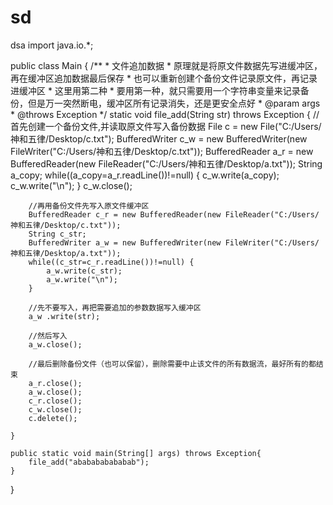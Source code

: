 # sd
dsa
import java.io.*;

public class Main {
    /**
     * 文件追加数据
     * 原理就是将原文件数据先写进缓冲区，再在缓冲区追加数据最后保存
     * 也可以重新创建个备份文件记录原文件，再记录进缓冲区
     * 这里用第二种
     * 要用第一种，就只需要用一个字符串变量来记录备份，但是万一突然断电，缓冲区所有记录消失，还是更安全点好
     * @param args
     * @throws Exception
     */
    static void file_add(String str) throws Exception {
        //首先创建一个备份文件,并读取原文件写入备份数据
        File c = new File("C:/Users/神和五律/Desktop/c.txt");
        BufferedWriter c_w = new BufferedWriter(new FileWriter("C:/Users/神和五律/Desktop/c.txt"));
        BufferedReader a_r = new BufferedReader(new FileReader("C:/Users/神和五律/Desktop/a.txt"));
        String a_copy;
        while((a_copy=a_r.readLine())!=null) {
            c_w.write(a_copy);
            c_w.write("\n");
        }
        c_w.close();
        
        //再用备份文件先写入原文件缓冲区
        BufferedReader c_r = new BufferedReader(new FileReader("C:/Users/神和五律/Desktop/c.txt"));
        String c_str;
        BufferedWriter a_w = new BufferedWriter(new FileWriter("C:/Users/神和五律/Desktop/a.txt"));
        while((c_str=c_r.readLine())!=null) {
            a_w.write(c_str);
            a_w.write("\n");
        }
        
        //先不要写入，再把需要追加的参数数据写入缓冲区
        a_w .write(str);
        
        //然后写入
        a_w.close();
        
        //最后删除备份文件（也可以保留），删除需要中止该文件的所有数据流，最好所有的都结束
        a_r.close();
        a_w.close();
        c_r.close();
        c_w.close();
        c.delete();
        
    }
    
    public static void main(String[] args) throws Exception{
        file_add("ababababababab");
    }
}
